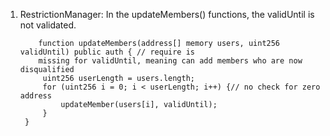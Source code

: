 1) RestrictionManager:
   In the updateMembers() functions, the validUntil is not validated.
   
   ```
       function updateMembers(address[] memory users, uint256 validUntil) public auth { // require is 
       missing for validUntil, meaning can add members who are now disqualified
        uint256 userLength = users.length;
        for (uint256 i = 0; i < userLength; i++) {// no check for zero address
            updateMember(users[i], validUntil);
        }
    }
   ```